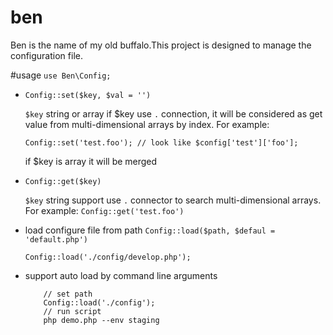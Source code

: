 # ben
Ben is the name of my old buffalo.This project is designed to manage the configuration file.

#usage
  `use Ben\Config;`

  - `Config::set($key, $val = '')`  

    `$key` string or array    if $key use `.` connection, it will be considered as
    get value from multi-dimensional arrays by index. For example:
    ```
    Config::set('test.foo'); // look like $config['test']['foo'];
    ```
    if $key is array it will be merged

  - `Config::get($key)` 
    
    `$key` string   support use `.` connector to search multi-dimensional arrays. For example:
    `Config::get('test.foo')`

  - load configure file from path
    `Config::load($path, $defaul = 'default.php')`

      ```
      Config::load('./config/develop.php');
      ```
  - support auto load by command line arguments
        
      ```
          // set path
          Config::load('./config');
          // run script
          php demo.php --env staging  
      
      ```








